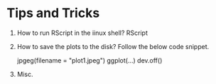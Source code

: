 

# Tips and Tricks

1. How to run RScript in the iinux shell?
   RScript <script-name>
   
2. How to save the plots to the disk?
   Follow the below code snippet.
   
   jpgeg(filename = "plot1.jpeg")
   ggplot(...)
   dev.off()
   
3. Misc.
